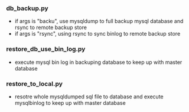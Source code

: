 ### db_backup.py
* if args is "backu", use mysqldump to full backup mysql database and rsync to remote backup store
* if args is "rsync", using rsync to sync binlog to remote backup store
### restore_db_use_bin_log.py
* execute mysql bin log in backuping database to keep up with master database
### restore_to_local.py
* resotre whole mysqldumped sql file to database and execute mysqlbinlog to keep up with master database
